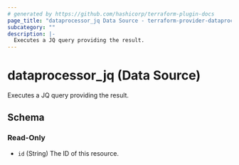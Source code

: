 ```yaml
---
# generated by https://github.com/hashicorp/terraform-plugin-docs
page_title: "dataprocessor_jq Data Source - terraform-provider-dataprocessor"
subcategory: ""
description: |-
  Executes a JQ query providing the result.
---
```


# dataprocessor_jq (Data Source)

Executes a JQ query providing the result.



<!-- schema generated by tfplugindocs -->
## Schema

### Read-Only

- `id` (String) The ID of this resource.


